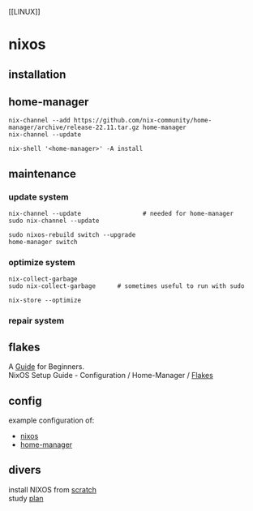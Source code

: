 [[LINUX]]

# nixos  

## installation  

## home-manager  
```
nix-channel --add https://github.com/nix-community/home-manager/archive/release-22.11.tar.gz home-manager
nix-channel --update

nix-shell '<home-manager>' -A install
```

## maintenance 
### update system
```
nix-channel --update                 # needed for home-manager
sudo nix-channel --update            

sudo nixos-rebuild switch --upgrade
home-manager switch
```
### optimize system  
```
nix-collect-garbage
sudo nix-collect-garbage      # sometimes useful to run with sudo

nix-store --optimize
```
### repair system  

## flakes  
A [Guide](https://thiscute.world/en/posts/nixos-and-flake-basics/#advantages-of-nix) for Beginners.  
NixOS Setup Guide - Configuration / Home-Manager / [Flakes](https://www.youtube.com/watch?v=AGVXJ-TIv3Y)  


## config  
example configuration of:
- [nixos](configuration-nix.md)
- [home-manager](home-nix.md)

## divers  
install NIXOS from [scratch](nixos_from_scratch.md)  
study [plan](study_nixos.md)
